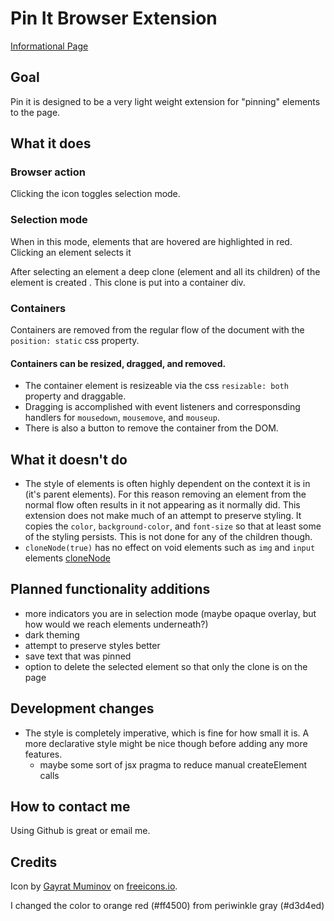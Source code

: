 # Pin It Browser Extension

[Informational Page](https://rysllvn.github.io/pin-it-info-page/)

## Goal

Pin it is designed to be a very light weight extension for "pinning" elements to the page.
## What it does

### Browser action

Clicking the icon toggles selection mode.

### Selection mode

When in this mode, elements that are hovered are highlighted in red. Clicking an element selects it

After selecting an element a deep clone (element and all its children) of the element is created . This clone is put into a container div.

### Containers 

Containers are removed from the regular flow of the document with the `position: static` css property.
#### Containers can be resized, dragged, and removed.

- The container element is resizeable via the css `resizable: both` property and draggable.
- Dragging is accomplished with event listeners and corresponsding handlers for `mousedown`, `mousemove`, and `mouseup`.
- There is also a button to remove the container from the DOM.

## What it doesn't do

- The style of elements is often highly dependent on the context it is in (it's parent elements). For this reason removing an element from the normal flow often results in it not appearing as it normally did. This extension does not make much of an attempt to preserve styling. It copies the `color`, `background-color`, and `font-size` so that at least some of the styling persists. This is not done for any of the children though.
- `cloneNode(true)` has no effect on void elements such as `img` and `input` elements [cloneNode](https://developer.mozilla.org/en-US/docs/Web/API/Node/cloneNode)

## Planned functionality additions
 - more indicators you are in selection mode (maybe opaque overlay, but how would we reach elements underneath?)
 - dark theming
 - attempt to preserve styles better
 - save text that was pinned
 - option to delete the selected element so that only the clone is on the page

## Development changes
 - The style is completely imperative, which is fine for how small it is. A more declarative style might be nice though before adding any more features.
   - maybe some sort of jsx pragma to reduce manual createElement calls

## How to contact me

Using Github is great or email me.

## Credits

Icon by <a href="https://freeicons.io/profile/3277">Gayrat Muminov</a> on <a href="https://freeicons.io">freeicons.io</a>.

I changed the color to orange red (#ff4500) from periwinkle gray (#d3d4ed)
                                

